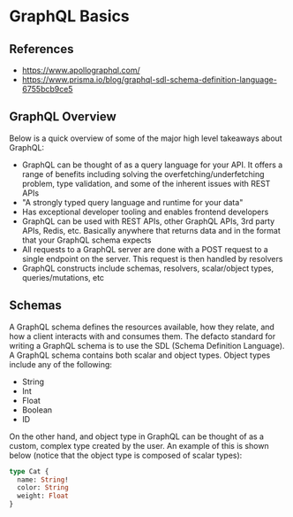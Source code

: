 # GraphQL Basics

## References

- <https://www.apollographql.com/>
- <https://www.prisma.io/blog/graphql-sdl-schema-definition-language-6755bcb9ce5>

## GraphQL Overview

Below is a quick overview of some of the major high level takeaways about GraphQL:

- GraphQL can be thought of as a query language for your API. It offers a range of benefits including solving the overfetching/underfetching problem, type validation, and some of the inherent issues with REST APIs
- "A strongly typed query language and runtime for your data"
- Has exceptional developer tooling and enables frontend developers
- GraphQL can be used with REST APIs, other GraphQL APIs, 3rd party APIs, Redis, etc. Basically anywhere that returns data and in the format that your GraphQL schema expects
- All requests to a GraphQL server are done with a POST request to a single endpoint on the server. This request is then handled by resolvers
- GraphQL constructs include schemas, resolvers, scalar/object types, queries/mutations, etc

## Schemas

A GraphQL schema defines the resources available, how they relate, and how a client interacts with and consumes them. The defacto standard for writing a GraphQL schema is to use the SDL (Schema Definition Language). A GraphQL schema contains both scalar and object types. Object types include any of the following:

- String
- Int
- Float
- Boolean
- ID

On the other hand, and object type in GraphQL can be thought of as a custom, complex type created by the user. An example of this is shown below (notice that the object type is composed of scalar types):

```graphql
type Cat {
  name: String!
  color: String
  weight: Float
}
```
